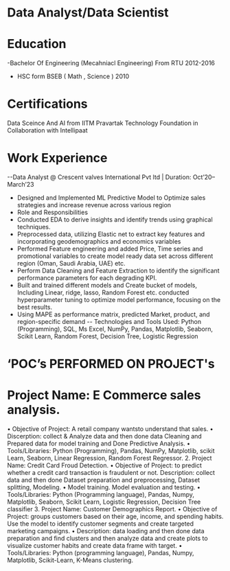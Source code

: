 # Data Analyst/Data Scientist 
# Education
 -Bachelor Of Engineering (Mecahniacl Engineering) From RTU 2012-2016
 - HSC form BSEB  ( Math , Science ) 2010
# Certifications 
Data Sceince And AI  from IITM Pravartak Technology Foundation in Collaboration with Intellipaat

# Work Experience 
--Data Analyst @ Crescent valves International Pvt ltd | Duration: Oct’20– March’23
 - Designed and Implemented ML Predictive Model to Optimize sales strategies and increase revenue across various region 
- Role and Responsibilities
- Conducted EDA to derive insights and identify trends using graphical techniques.
- Preprocessed data, utilizing Elastic net to extract key features and incorporating geodemographics and 
economics variables 
- Performed Feature engineering and added Price, Time series and promotional variables to create model ready 
data set across different region (Oman, Saudi Arabia, UAE) etc.
- Perform Data Cleaning and Feature Extraction to identify the significant performance parameters for each 
degrading KPI.
- Built and trained different models and Create bucket of models, Including Linear, ridge, lasso, Random Forest 
etc. conducted hyperparameter tuning to optimize model performance, focusing on the best results.
- Using MAPE as performance matrix, predicted Market, product, and region-specific demand 
 -- Technologies and Tools Used: 
Python (Programming), SQL, Ms Excel, NumPy, Pandas, Matplotlib, Seaborn, Scikit Learn, Random Forest, Decision 
Tree, Logistic Regression

# ‘POC’s PERFORMED ON PROJECT's

# Project Name: E Commerce sales analysis.
• Objective of Project: A retail company wantsto understand that sales.
• Discerption: collect & Analyze data and then done data Cleaning and Prepared data for model training and 
Done Predictive Analysis.
• Tools/Libraries: Python (Programming), Pandas, NumPy, Matplotlib, scikit Learn, Seaborn, Linear Regression, 
Random Forest Regressor.
2. Project Name: Credit Card Froud Detection.
• Objective of Project: to predict whether a credit card transaction is fraudulent or not.
 Description: collect data and then done Dataset preparation and preprocessing, Dataset splitting, Modeling.
• Model training. Model evaluation and testing.
• Tools/Libraries: Python (Programming language), Pandas, Numpy, Matplotlib, Seaborn, Scikit Learn, Logistic 
Regression, Decision Tree classifier
 3. Project Name: Customer Demographics Report.
• Objective of Project: groups customers based on their age, income, and spending habits. Use the model to 
identify customer segments and create targeted marketing campaigns.
 • Description: data loading and then done data preparation and find clusters and then analyze data and create 
plots to visualize customer habits and create data frame with target.
• Tools/Libraries: Python (programming language), Pandas, Numpy, Matplotlib, Scikit-Learn, K-Means clustering.
